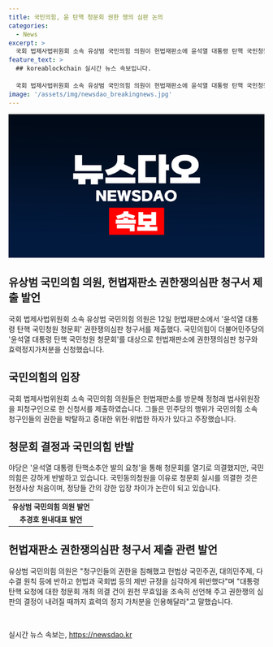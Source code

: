 ```yaml
---
title: 국민의힘, 윤 탄핵 청문회 권한 쟁의 심판 논의
categories:
  - News
excerpt: >
  국회 법제사법위원회 소속 유상범 국민의힘 의원이 헌법재판소에 윤석열 대통령 탄핵 국민청원 청문회 권한쟁의심판 청구서를 제출했다. 국민의힘이 청원과 관련된 국민동의 청원이 제대로 심의되지 않았다며 이를 지적하고, 효력의 정지를 요청했다. 민주당은 12일, 윤석열 대통령 탄핵 청문회 개최를 의결했지만, 국민의힘은 이에 강력히 반발하고 있다. 또한, 국민의힘은 헌법재판소에 권한쟁의심판 청구와 효력정지 가처분을 신청했고, 국민의힘은 청문회가 위헌적이며 위법하다고 주장하고 있다.
feature_text: >
  ## koreablockchain 실시간 뉴스 속보입니다.

  국회 법제사법위원회 소속 유상범 국민의힘 의원이 헌법재판소에 윤석열 대통령 탄핵 국민청원 청문회 권한쟁의심판 청구서를 제출했다. 국민의힘이 청원과 관련된 국민동의 청원이 제대로 심의되지 않았다며 이를 지적하고, 효력의 정지를 요청했다. 민주당은 12일, 윤석열 대통령 탄핵 청문회 개최를 의결했지만, 국민의힘은 이에 강력히 반발하고 있다. 또한, 국민의힘은 헌법재판소에 권한쟁의심판 청구와 효력정지 가처분을 신청했고, 국민의힘은 청문회가 위헌적이며 위법하다고 주장하고 있다.
image: '/assets/img/newsdao_breakingnews.jpg'
---
```


<p><img src="/assets/img/newsdao_breakingnews.jpg" alt="koreablockchain 속보" /></p>

<h2 data-ke-size="size26">유상범 국민의힘 의원, 헌법재판소 권한쟁의심판 청구서 제출 발언</h2>

<p data-ke-size="size16">국회 법제사법위원회 소속 유상범 국민의힘 의원은 12일 헌법재판소에서 '윤석열 대통령 탄핵 국민청원 청문회' 권한쟁의심판 청구서를 제출했다. 국민의힘이 더불어민주당의 '윤석열 대통령 탄핵 국민청원 청문회'를 대상으로 헌법재판소에 권한쟁의심판 청구와 효력정지가처분을 신청했습니다.</p>

<h2 data-ke-size="size26">국민의힘의 입장</h2>

<p data-ke-size="size16">국회 법제사법위원회 소속 국민의힘 의원들은 헌법재판소를 방문해 정청래 법사위원장을 피청구인으로 한 신청서를 제출하였습니다. 그들은 민주당의 행위가 국민의힘 소속 청구인들의 권한을 박탈하고 중대한 위헌·위법한 하자가 있다고 주장했습니다.</p>

<h2 data-ke-size="size26">청문회 결정과 국민의힘 반발</h2>

<p data-ke-size="size16">야당은 '윤석열 대통령 탄핵소추안 발의 요청'을 통해 청문회를 열기로 의결했지만, 국민의힘은 강하게 반발하고 있습니다. 국민동의청원을 이유로 청문회 실시를 의결한 것은 헌정사상 처음이며, 정당들 간의 강한 입장 차이가 논란이 되고 있습니다.</p>

<table>
    <tr>
        <td style="text-align: center; height: 17px;"><b>유상범 국민의힘 의원 발언</b></td>
    </tr>
    <tr>
        <td style="text-align: center; height: 17px;"><b>추경호 원내대표 발언</b></td>
    </tr>
</table>

<h2 data-ke-size="size26">헌법재판소 권한쟁의심판 청구서 제출 관련 발언</h2>

<p data-ke-size="size16">유상범 국민의힘 의원은 "청구인들의 권한을 침해했고 헌법상 국민주권, 대의민주제, 다수결 원칙 등에 반하고 헌법과 국회법 등의 제반 규정을 심각하게 위반했다"며 "대통령 탄핵 요청에 대한 청문회 개최 의결 건이 원천 무효임을 조속히 선언해 주고 권한쟁의 심판의 결정이 내려질 때까지 효력의 정지 가처분을 인용해달라"고 말했습니다.</p>

<p data-ke-size="size16">&nbsp;</p>
실시간 뉴스 속보는, <a href="https://newsdao.kr" rel="dofollow">https://newsdao.kr</a>


